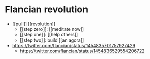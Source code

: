 # Flancian revolution

- [[pull]] [[revolution]]
  - [[step zero]]: [[meditate now]]
  - [[step one]]: [[help others]]
  - [[step two]]: build [[an agora]]
- https://twitter.com/flancian/status/1454835701757927429
  - https://twitter.com/flancian/status/1454836529554206722

